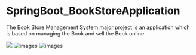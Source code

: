 # SpringBoot_BookStoreApplication

The Book Store Management System major project is an application which is based on managing the Book and sell the Book online.



![](../../AppData/Local/Temp/download.png)
![images](https://user-images.githubusercontent.com/15075906/190155061-9c30b52e-b31d-428f-9477-b86537cee6f4.jpg)
![images](https://user-images.githubusercontent.com/15075906/190155158-ad1ab510-4926-42e7-8fcb-7a783d9b67d3.jpg)
